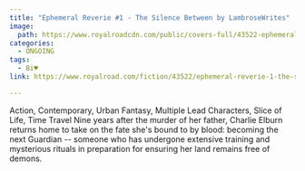```yaml
---
title: "Ephemeral Reverie #1 - The Silence Between by LambroseWrites"
image:
  path: https://www.royalroadcdn.com/public/covers-full/43522-ephemeral-reverie-1-the-silence-between.jpg
categories:
  - ONGOING
tags:
  - Bi♥
link: https://www.royalroad.com/fiction/43522/ephemeral-reverie-1-the-silence-between

---
```

Action, Contemporary, Urban Fantasy, Multiple Lead Characters, Slice of Life, Time Travel
Nine years after the murder of her father, Charlie Elburn returns home to take on the fate she's bound to by blood: becoming the next Guardian -- someone who has undergone extensive training and mysterious rituals in preparation for ensuring her land remains free of demons.

